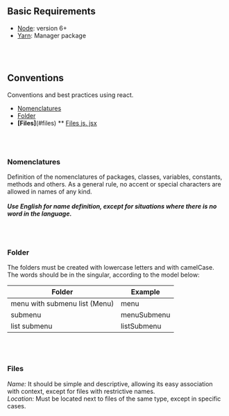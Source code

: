 
## Basic Requirements

* [Node](https://nodejs.org/en): version 6+
* [Yarn](https://yarnpkg.com/lang/en/): Manager package

</br></br>

## Conventions
Conventions and best practices using react.

* [Nomenclatures](#nomenclatures)
* [Folder](#folder)
* **[Files]**(#files)
  ** [Files js. jsx](#files)

</br></br>

### Nomenclatures
Definition of the nomenclatures of packages, classes, variables, constants, methods and others. As a general rule, no accent or special characters are allowed in names of any kind.
</br></br>
**_Use English for name definition, except for situations where there is no word in the language._**

</br></br>

### Folder
The folders must be created with lowercase letters and with camelCase. The words should be in the singular, according to the model below:

| Folder                        | Example                      |
|-------------------------------|------------------------------|
| menu with submenu list (Menu) | menu                         |
| submenu                       | menuSubmenu                  |
| list submenu                  | listSubmenu                  |


</br></br>

### Files

_Name:_
It should be simple and descriptive, allowing its easy association with context, except for files with restrictive names.
</br>
_Location:_
Must be located next to files of the same type, except in specific cases.
